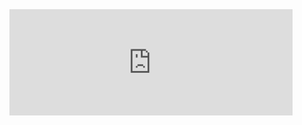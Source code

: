 <div style='position: relative; width: 100%; height: 0; padding-top: 37.5%; overflow: hidden; will-change: transform;'>
            <iframe loading='lazy' style='position: absolute; width: 100%; height: 100%; top: 0; left: 0; border: none; padding: 0; margin: 0;' src='https:&#x2F;&#x2F;www.miricanvas.com&#x2F;v&#x2F;13plbxo?embed'>
            </iframe>
        </div>
<!--
**Leehyewon96/Leehyewon96** is a ✨ _special_ ✨ repository because its `README.md` (this file) appears on your GitHub profile.


- 🔭 I’m currently working on ...
- 🌱 I’m currently learning ...
- 👯 I’m looking to collaborate on ...
- 🤔 I’m looking for help with ...
- 💬 Ask me about ...
- 📫 How to reach me: ...
- 😄 Pronouns: ...
- ⚡ Fun fact: ...
-->

<h3 align="center">✨ Tech Stack ✨</h3>
<p align="center">
<img src="https://img.shields.io/badge/c++-00599C?style=for-the-badge&logo=cplusplus&logoColor=blue"> <img src="https://img.shields.io/badge/csharp-99CC00?style=for-the-badge&logo=sharp&logoColor=yellow">
<img src="https://img.shields.io/badge/unity-FFFFFF?style=for-the-badge&logo=unity&logoColor=black">
</p>

<h3 align="center">✨ SNS ✨</h3>
<a href="https://www.instagram.com/hyeoniworld" target="_blank"><img src="https://img.shields.io/badge/Instagram-E4405F?style=flat-square&logo=instagram&logoColor=white"/></a>
